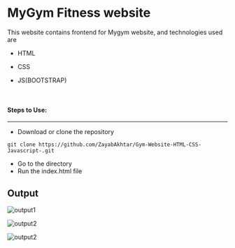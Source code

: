 # MyGym Fitness website
This website contains frontend for Mygym website, and technologies used are 
* HTML    
 
* CSS

* JS(BOOTSTRAP)

<br>

#### Steps to Use:

---

- Download or clone the repository

```
git clone https://github.com/ZayabAkhtar/Gym-Website-HTML-CSS-Javascript-.git
```

- Go to the directory
- Run the index.html file

## Output

![output1](https://github.com/jay-2000/Web-dev-mini-projects/blob/gymweb/MyGym%20Website/images/output/output1.png)

![output2](https://github.com/jay-2000/Web-dev-mini-projects/blob/gymweb/MyGym%20Website/images/output/output2.png)

![output2](https://github.com/jay-2000/Web-dev-mini-projects/blob/gymweb/MyGym%20Website/images/output/output3.png?raw=true)

